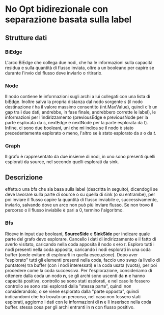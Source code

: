 # No Opt bidirezionale con separazione basata sulla label

## Strutture dati

### BiEdge

L'arco BiEdge che collega due nodi, che ha le informazioni sulla capacità residua e sulla quantità di flusso inviata, oltre a un booleano per capire se durante l'invio del flusso deve inviarlo o ritirarlo.

### Node

Il nodo contiene le informazioni sugli archi a lui collegati con una lista di biEdge.
Inoltre salva la propria distanza dal nodo sorgente *s* (il nodo destinazione *t* ha il valore massimo consentito (int.MaxValue), quindi c'è un gap tra i due dati, andrebbe, in fase finale, andrebbero corrette le label), le informazioni per l'indirizzamento (previousEdge e previousNode per la parte esplorata da *s*, nextEdge e nextNode per la parte esplorata da *t*).
Infine, ci sono due booleani, uni che mi indica se il nodo è stato precedentemente esplorato o meno, l'altro se è stato esplorato da *s* o da *t*.

### Graph

Il grafo è rappresentato da due insieme di nodi, in uno sono presenti quelli esplorati da source, nel secondo quelli esplorati da sink.

## Descrizione  

effettuo una bfs che sia basa sulla label (descritta in seguito), dicendogli se deve lavorare sulla parte di source o su quella di sink (o su entrambe), per poi inviare il flusso capire la quantità di flusso inviabile e, successivamente, inviarlo, salvando dove un arco non può più inviare flusso.
Se non trovo il percorso o il flusso inviabile è pari a 0, termino l'algoritmo.

### Bfs

Riceve in input due booleani, **SourceSide** e **SinkSide** per indicare quale parte del grafo devo esplorare.
Cancello i dati di indirizzamento e il fatto di averlo visitato, caricando nella coda apposita il nodo *s* e/o *t*.
Esploro tutti i nodi presenti nella coda apposita, caricando i nodi esplorati in una coda buffer (onde evitare di esplorarli in quella esecuzione).
Dopo aver "esplorato" tutti gli elementi presenti nella coda, faccio uno swap (a livello di puntatore) tra buffer (con i nodi interessati) e la coda usata (vuota), per poi procedere come la coda successiva.
Per l'esplorazione, consideriamo di ottenere dalla coda un nodo **n**, se gli archi sono uscenti da **n** e hanno capacità positiva, controllo se sono stati esplorati, e nel caso lo fossero controllo se sono stai esplorati dalla "stessa parte", quindi non considerandolo, o se viene esplorato dalla "parte opposta", quindi indicandomi che ho trovato un percorso, nel caso non fossero stati esplorati, aggiorno i dati con le informazioni di **n** e li inserisco nella coda buffer.
stessa cosa per gli archi entranti in **n** con flusso positivo.